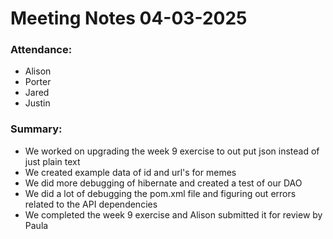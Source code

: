 # Meeting Notes 04-03-2025

### Attendance:
- Alison
- Porter
- Jared
- Justin

### Summary:
- We worked on upgrading the week 9 exercise to out put json instead of just plain text
- We created example data of id and url's for memes
- We did more debugging of hibernate and created a test of our DAO
- We did a lot of debugging the pom.xml file and figuring out errors related to the API dependencies
- We completed the week 9 exercise and Alison submitted it for review by Paula